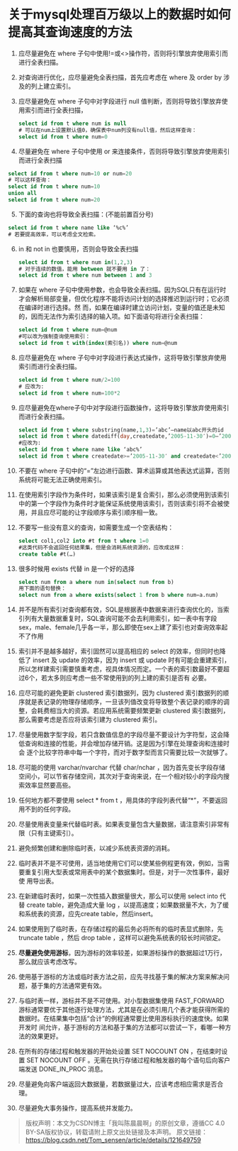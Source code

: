 # 关于mysql处理百万级以上的数据时如何提高其查询速度的方法

1. 应尽量避免在 where 子句中使用!=或<>操作符，否则将引擎放弃使用索引而进行全表扫描。 

2. 对查询进行优化，应尽量避免全表扫描，首先应考虑在 where 及 order by 涉及的列上建立索引。

3. 应尽量避免在 where 子句中对字段进行 null 值判断，否则将导致引擎放弃使用索引而进行全表扫描，

   ```sql
   select id from t where num is null 
   # 可以在num上设置默认值0，确保表中num列没有null值，然后这样查询： 
   select id from t where num=0 
   ```

4.  尽量避免在 where 子句中使用 or 来连接条件，否则将导致引擎放弃使用索引而进行全表扫描

   ```sql
   select id from t where num=10 or num=20 
   # 可以这样查询： 
   select id from t where num=10 
   union all 
   select id from t where num=20 
   ```

5.  下面的查询也将导致全表扫描：(不能前置百分号) 
   ```sql
   select id from t where name like ‘%c%’ 
   # 若要提高效率，可以考虑全文检索。 
   ```

6. in 和 not in 也要慎用，否则会导致全表扫描
   ```sql
   select id from t where num in(1,2,3) 
   # 对于连续的数值，能用 between 就不要用 in 了： 
   select id from t where num between 1 and 3 
   ```

7. 如果在 where 子句中使用参数，也会导致全表扫描。因为SQL只有在运行时才会解析局部变量，但优化程序不能将访问计划的选择推迟到运行时；它必须在编译时进行选择。然 而，如果在编译时建立访问计划，变量的值还是未知的，因而无法作为索引选择的输入项。如下面语句将进行全表扫描： 
   ```sql
   select id from t where num=@num 
   #可以改为强制查询使用索引： 
   select id from t with(index(索引名)) where num=@num 
   ```

8. 应尽量避免在 where 子句中对字段进行表达式操作，这将导致引擎放弃使用索引而进行全表扫描。

   ```sql
   select id from t where num/2=100 
   # 应改为: 
   select id from t where num=100*2 
   ```

9. 应尽量避免在where子句中对字段进行函数操作，这将导致引擎放弃使用索引而进行全表扫描。
   ```sql
   select id from t where substring(name,1,3)=’abc’–name以abc开头的id 
   select id from t where datediff(day,createdate,’2005-11-30′)=0–’2005-11-30′生成的id 
   #应改为: 
   select id from t where name like ‘abc%’ 
   select id from t where createdate>=’2005-11-30′ and createdate<’2005-12-1′ 
   ```

10. 不要在 where 子句中的“=”左边进行函数、算术运算或其他表达式运算，否则系统将可能无法正确使用索引。

11. 在使用索引字段作为条件时，如果该索引是复合索引，那么必须使用到该索引中的第一个字段作为条件时才能保证系统使用该索引，否则该索引将不会被使 用，并且应尽可能的让字段顺序与索引顺序相一致。 

12. 不要写一些没有意义的查询，如需要生成一个空表结构：

    ```sql
    select col1,col2 into #t from t where 1=0 
    #这类代码不会返回任何结果集，但是会消耗系统资源的，应改成这样： 
    create table #t(…) 
    ```

13. 很多时候用 exists 代替 in 是一个好的选择
    ```sql
    select num from a where num in(select num from b) 
    用下面的语句替换： 
    select num from a where exists(select 1 from b where num=a.num) 
    ```

14. 并不是所有索引对查询都有效，SQL是根据表中数据来进行查询优化的，当索引列有大量数据重复时，SQL查询可能不会去利用索引，如一表中有字段 sex，male、female几乎各一半，那么即使在sex上建了索引也对查询效率起不了作用

15. 索引并不是越多越好，索引固然可以提高相应的 select 的效率，但同时也降低了 insert 及 update 的效率，因为 insert 或 update 时有可能会重建索引，所以怎样建索引需要慎重考虑，视具体情况而定。一个表的索引数最好不要超过6个，若太多则应考虑一些不常使用到的列上建的索引是否有 必要。 

16. 应尽可能的避免更新 clustered 索引数据列，因为 clustered 索引数据列的顺序就是表记录的物理存储顺序，一旦该列值改变将导致整个表记录的顺序的调整，会耗费相当大的资源。若应用系统需要频繁更新 clustered 索引数据列，那么需要考虑是否应将该索引建为 clustered 索引。 

17. 尽量使用数字型字段，若只含数值信息的字段尽量不要设计为字符型，这会降低查询和连接的性能，并会增加存储开销。这是因为引擎在处理查询和连接时会 逐个比较字符串中每一个字符，而对于数字型而言只需要比较一次就够了。

18. 尽可能的使用 varchar/nvarchar 代替 char/nchar ，因为首先变长字段存储空间小，可以节省存储空间，其次对于查询来说，在一个相对较小的字段内搜索效率显然要高些。 

19. 任何地方都不要使用 select * from t ，用具体的字段列表代替“*”，不要返回用不到的任何字段。

20. 尽量使用表变量来代替临时表。如果表变量包含大量数据，请注意索引非常有限（只有主键索引）。 

21. 避免频繁创建和删除临时表，以减少系统表资源的消耗。 

22. 临时表并不是不可使用，适当地使用它们可以使某些例程更有效，例如，当需要重复引用大型表或常用表中的某个数据集时。但是，对于一次性事件，最好使 用导出表。 

23. 在新建临时表时，如果一次性插入数据量很大，那么可以使用 select into 代替 create table，避免造成大量 log ，以提高速度；如果数据量不大，为了缓和系统表的资源，应先create table，然后insert。 

24. 如果使用到了临时表，在存储过程的最后务必将所有的临时表显式删除，先 truncate table ，然后 drop table ，这样可以避免系统表的较长时间锁定。 

25. **尽量避免使用游标**，因为游标的效率较差，如果游标操作的数据超过1万行，那么就应该考虑改写。 

26. 使用基于游标的方法或临时表方法之前，应先寻找基于集的解决方案来解决问题，基于集的方法通常更有效。

27. 与临时表一样，游标并不是不可使用。对小型数据集使用 FAST_FORWARD 游标通常要优于其他逐行处理方法，尤其是在必须引用几个表才能获得所需的数据时。在结果集中包括“合计”的例程通常要比使用游标执行的速度快。如果开发时 间允许，基于游标的方法和基于集的方法都可以尝试一下，看哪一种方法的效果更好。

28. 在所有的存储过程和触发器的开始处设置 SET NOCOUNT ON ，在结束时设置 SET NOCOUNT OFF 。无需在执行存储过程和触发器的每个语句后向客户端发送 DONE_IN_PROC 消息。 

29. 尽量避免向客户端返回大数据量，若数据量过大，应该考虑相应需求是否合理。 

30. 尽量避免大事务操作，提高系统并发能力。

>  版权声明：本文为CSDN博主「我叫陈晨晨啊」的原创文章，遵循CC 4.0 BY-SA版权协议，转载请附上原文出处链接及本声明。
> 原文链接：https://blog.csdn.net/Tom_sensen/article/details/121649759